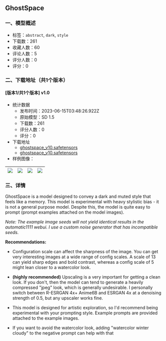 ## GhostSpace
### 一、模型概述

- 标签：`abstract`, `dark`, `style`
- 下载数：261
- 收藏人数：60
- 评论人数：5
- 评分人数：0
- 评分：0

### 二、下载地址（共1个版本）

#### [版本1/共1个版本] v1.0

- 统计数据
  - 发布时间：2023-06-15T03:48:26.922Z
  - 原始模型：SD 1.5
  - 下载数：261
  - 评分人数：0
  - 评分：0
- 下载地址
  - [ghostspace_v10.safetensors](https://civitai.com/api/download/models/96284?type=Model&format=SafeTensor&size=pruned&fp=fp32)
  - [ghostspace_v10.safetensors](https://civitai.com/api/download/models/96284)
- 样例图像：

| <img src="https://image.civitai.com/xG1nkqKTMzGDvpLrqFT7WA/0782d59c-63cc-4de3-9d47-57734d4e6fa9/width=450/1148918.jpeg" /> | <img src="https://image.civitai.com/xG1nkqKTMzGDvpLrqFT7WA/87fcc534-ef51-4a8d-84b0-eecbf9e576ea/width=450/1148919.jpeg" /> | <img src="https://image.civitai.com/xG1nkqKTMzGDvpLrqFT7WA/b7bef441-3d74-45c8-b3f3-1b9f667d3e15/width=450/1148920.jpeg" /> | <img src="https://image.civitai.com/xG1nkqKTMzGDvpLrqFT7WA/3d6cbff8-203e-4556-a8c4-025b0636f8f6/width=450/1148921.jpeg" /> |
| ---- | ---- | ---- | ---- |


### 三、详情
<p>GhostSpace is a model designed to convey a dark and muted style that feels like a memory. This model is experimental with heavy stylistic bias - it is not a general purpose model. Despite this, the model is quite easy to prompt (prompt examples attached on the model images).</p><p><em>Note: The example image seeds will not yield identical results in the automatic1111 webui. I use a custom noise generator that has incompatible seeds.</em></p><p><strong>Recommendations:</strong></p><ul><li><p>Configuration scale can affect the sharpness of the image. You can get very interesting images at a wide range of config scales. A scale of 13 can yield sharp edges and bold contrast, whereas a config scale of 5 might lean closer to a watercolor look.</p></li><li><p><strong>(highly recommended)</strong> Upscaling is a very important for getting a clean look. If you don't, then the model can tend to generate a heavily compressed "jpeg" look, which is generally undesirable. I personally switch between R-ESRGAN 4x+ Anime6B and ESRGAN 4x at a denoising strength of 0.5, but any upscaler works fine.</p></li><li><p>This model is designed for artistic exploration, so I'd recommend being experimental with your prompting style. Example prompts are provided attached to the example images.</p></li><li><p>If you want to avoid the watercolor look, adding "watercolor winter cloudy" to the negative prompt can help with that</p></li></ul>